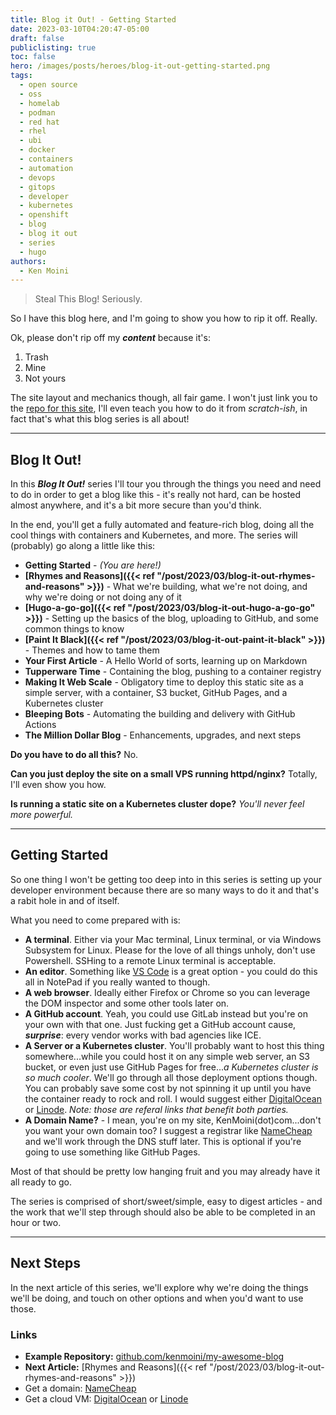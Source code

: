 ```yaml
---
title: Blog it Out! - Getting Started
date: 2023-03-10T04:20:47-05:00
draft: false
publiclisting: true
toc: false
hero: /images/posts/heroes/blog-it-out-getting-started.png
tags:
  - open source
  - oss
  - homelab
  - podman
  - red hat
  - rhel
  - ubi
  - docker
  - containers
  - automation
  - devops
  - gitops
  - developer
  - kubernetes
  - openshift
  - blog
  - blog it out
  - series
  - hugo
authors:
  - Ken Moini
---
```


> Steal This Blog!  Seriously.

So I have this blog here, and I'm going to show you how to rip it off.  Really.

Ok, please don't rip off my ***content*** because it's:

1. Trash
2. Mine
3. Not yours

The site layout and mechanics though, all fair game.  I won't just link you to the [repo for this site](https://github.com/kenmoini/kenmoini.com), I'll even teach you how to do it from *scratch-ish*, in fact that's what this blog series is all about!

---

## Blog It Out!

In this ***Blog It Out!*** series I'll tour you through the things you need and need to do in order to get a blog like this - it's really not hard, can be hosted almost anywhere, and it's a bit more secure than you'd think.

In the end, you'll get a fully automated and feature-rich blog, doing all the cool things with containers and Kubernetes, and more.  The series will (probably) go along a little like this:

- **Getting Started** - *(You are here!)*
- **[Rhymes and Reasons]({{< ref "/post/2023/03/blog-it-out-rhymes-and-reasons" >}})** - What we're building, what we're not doing, and why we're doing or not doing any of it
- **[Hugo-a-go-go]({{< ref "/post/2023/03/blog-it-out-hugo-a-go-go" >}})** - Setting up the basics of the blog, uploading to GitHub, and some common things to know
- **[Paint It Black]({{< ref "/post/2023/03/blog-it-out-paint-it-black" >}})** - Themes and how to tame them
- **Your First Article** - A Hello World of sorts, learning up on Markdown
- **Tupperware Time** - Containing the blog, pushing to a container registry
- **Making It Web Scale** - Obligatory time to deploy this static site as a simple server, with a container, S3 bucket, GitHub Pages, and a Kubernetes cluster
- **Bleeping Bots** - Automating the building and delivery with GitHub Actions
- **The Million Dollar Blog** - Enhancements, upgrades, and next steps

**Do you have to do all this?**  No.

**Can you just deploy the site on a small VPS running httpd/nginx?**  Totally, I'll even show you how.

**Is running a static site on a Kubernetes cluster dope?**  *You'll never feel more powerful.*

---

## Getting Started

So one thing I won't be getting too deep into in this series is setting up your developer environment because there are so many ways to do it and that's a rabit hole in and of itself.

What you need to come prepared with is:

- **A terminal**.  Either via your Mac terminal, Linux terminal, or via Windows Subsystem for Linux.  Please for the love of all things unholy, don't use Powershell.  SSHing to a remote Linux terminal is acceptable.
- **An editor**.  Something like [VS Code](https://code.visualstudio.com/) is a great option - you could do this all in NotePad if you really wanted to though.
- **A web browser**.  Ideally either Firefox or Chrome so you can leverage the DOM inspector and some other tools later on.
- **A GitHub account**.  Yeah, you could use GitLab instead but you're on your own with that one.  Just fucking get a GitHub account cause, ***surprise***: every vendor works with bad agencies like ICE.
- **A Server or a Kubernetes cluster**.  You'll probably want to host this thing somewhere...while you could host it on any simple web server, an S3 bucket, or even just use GitHub Pages for free...*a Kubernetes cluster is so much cooler*.  We'll go through all those deployment options though.  You can probably save some cost by not spinning it up until you have the container ready to rock and roll.  I would suggest either [DigitalOcean](https://m.do.co/c/9058ed8261ee) or [Linode](https://www.linode.com/lp/refer/?r=c4acc0a829d048727ced26c4920968c9bc6597fd).  *Note: those are referal links that benefit both parties.*
- **A Domain Name?** - I mean, you're on my site, KenMoini(dot)com...don't you want your own domain too?  I suggest a registrar like [NameCheap](https://namecheap.com) and we'll work through the DNS stuff later.  This is optional if you're going to use something like GitHub Pages.

Most of that should be pretty low hanging fruit and you may already have it all ready to go.  

The series is comprised of short/sweet/simple, easy to digest articles - and the work that we'll step through should also be able to be completed in an hour or two.


---

## Next Steps

In the next article of this series, we'll explore why we're doing the things we'll be doing, and touch on other options and when you'd want to use those.

### Links

- **Example Repository:** [github.com/kenmoini/my-awesome-blog](https://github.com/kenmoini/my-awesome-blog)
- **Next Article:** [Rhymes and Reasons]({{< ref "/post/2023/03/blog-it-out-rhymes-and-reasons" >}})
- Get a domain: [NameCheap](https://namecheap.com)
- Get a cloud VM: [DigitalOcean](https://m.do.co/c/9058ed8261ee) or [Linode](https://www.linode.com/lp/refer/?r=c4acc0a829d048727ced26c4920968c9bc6597fd)
